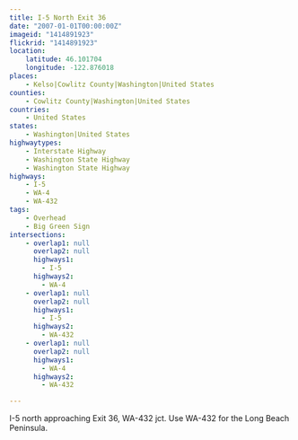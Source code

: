 ```yaml
---
title: I-5 North Exit 36
date: "2007-01-01T00:00:00Z"
imageid: "1414891923"
flickrid: "1414891923"
location:
    latitude: 46.101704
    longitude: -122.876018
places:
    - Kelso|Cowlitz County|Washington|United States
counties:
    - Cowlitz County|Washington|United States
countries:
    - United States
states:
    - Washington|United States
highwaytypes:
    - Interstate Highway
    - Washington State Highway
    - Washington State Highway
highways:
    - I-5
    - WA-4
    - WA-432
tags:
    - Overhead
    - Big Green Sign
intersections:
    - overlap1: null
      overlap2: null
      highways1:
        - I-5
      highways2:
        - WA-4
    - overlap1: null
      overlap2: null
      highways1:
        - I-5
      highways2:
        - WA-432
    - overlap1: null
      overlap2: null
      highways1:
        - WA-4
      highways2:
        - WA-432

---
```

I-5 north approaching Exit 36, WA-432 jct.  Use WA-432 for the Long Beach Peninsula.